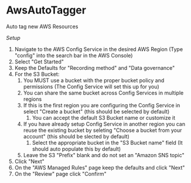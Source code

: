 # AwsAutoTagger
Auto tag new AWS Resources

*Setup*
1. Navigate to the AWS Config Service in the desired AWS Region (Type "config" into the search bar in the AWS Console)
2. Select "Get Started"
3. Keep the Defaults for "Recording method" and "Data governance"
4. For the S3 Bucket:
    1. You MUST use a bucket with the proper bucket policy and permissions (The Config Service will set this up for you)
    2. You can share the same bucket across Config Services in multiple regions
    3. If this is the first region you are configuring the Config Service in select "Create a bucket" (this should be selected by default)
         1. You can accept the default S3 Bucket name or customize it
    1. If you have already setup Config Service in another region you can reuse the existing bucket by seleting "Choose a bucket from your account" (this should be slected by default)
         1. Select the appropriate bucket in the "S3 Bucket name" field (It should auto populate this by default)
    3. Leave the S3 "Prefix" blank and do not set an "Amazon SNS topic"
4. Click "Next"
5. On the "AWS Managed Rules" page keep the defaults and click "Next"
6. On the "Review" page click "Confirm"
